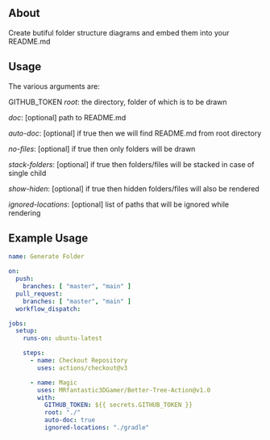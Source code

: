 ## About
Create butiful folder structure diagrams and embed them into your README.md

## Usage
The various arguments are:

GITHUB_TOKEN
*root*: the directory, folder of which is to be drawn

*doc*: [optional] path to README.md

*auto-doc*: [optional] if true then we will find README.md from root directory

*no-files*: [optional] if true then only folders will be drawn

*stack-folders*: [optional] if true then folders/files will be stacked in case of single child

*show-hiden*: [optional] if true then hidden folders/files will also be rendered

*ignored-locations*: [optional] list of paths that will be ignored while rendering


## Example Usage
```yml
name: Generate Folder 

on:
  push:
    branches: [ "master", "main" ]
  pull_request:
    branches: [ "master", "main" ]
  workflow_dispatch:

jobs:
  setup:
    runs-on: ubuntu-latest

    steps:
      - name: Checkout Repository
        uses: actions/checkout@v3

      - name: Magic
        uses: MRfantastic3DGamer/Better-Tree-Action@v1.0
        with:
          GITHUB_TOKEN: ${{ secrets.GITHUB_TOKEN }}
          root: "./"
          auto-doc: true
          ignored-locations: "./gradle"
```